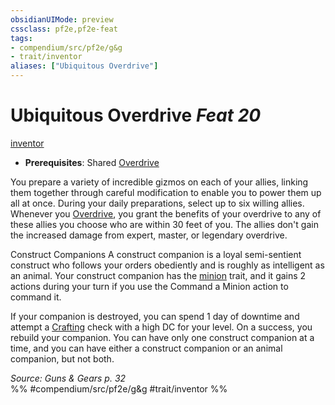 ```yaml
---
obsidianUIMode: preview
cssclass: pf2e,pf2e-feat
tags:
- compendium/src/pf2e/g&g
- trait/inventor
aliases: ["Ubiquitous Overdrive"]
---
```

# Ubiquitous Overdrive  *Feat 20*  
[inventor](/rules/traits/inventor-g-g.md)  

- **Prerequisites**: Shared [Overdrive](/rules/actions/overdrive-g-g.md)

You prepare a variety of incredible gizmos on each of your allies, linking them together through careful modification to enable you to power them up all at once. During your daily preparations, select up to six willing allies. Whenever you [Overdrive](/rules/actions/overdrive-g-g.md), you grant the benefits of your overdrive to any of these allies you choose who are within 30 feet of you. The allies don't gain the increased damage from expert, master, or legendary overdrive.

Construct Companions A construct companion is a loyal semi-sentient construct who follows your orders obediently and is roughly as intelligent as an animal. Your construct companion has the [minion](/rules/traits/minion.md) trait, and it gains 2 actions during your turn if you use the Command a Minion action to command it.

If your companion is destroyed, you can spend 1 day of downtime and attempt a [Crafting](/compendium/skills.md#Crafting) check with a high DC for your level. On a success, you rebuild your companion. You can have only one construct companion at a time, and you can have either a construct companion or an animal companion, but not both.

*Source: Guns & Gears p. 32*  
%% #compendium/src/pf2e/g&g #trait/inventor %%